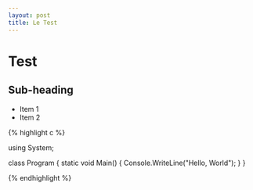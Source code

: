 ```yaml
---
layout: post
title: Le Test
---
```


# Test #

## Sub-heading ##

-   Item 1
-   Item 2

{% highlight c %}

using System;

class Program
{
    static void Main()
    {
        Console.WriteLine("Hello, World");
    }
}

{% endhighlight %}


